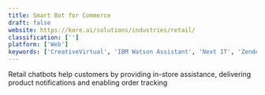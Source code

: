 ```yaml
---
title: Smart Bot for Commerce
draft: false 
website: https://kore.ai/solutions/industries/retail/
classification: ['']
platform: ['Web']
keywords: ['CreativeVirtual', 'IBM Watson Assistant', 'Next IT', 'Zendesk Answer Bot']
---
```

Retail chatbots help customers by providing in-store assistance, delivering product notifications and enabling order tracking